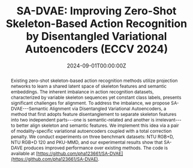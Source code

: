 ---
title: 'SA-DVAE: Improving Zero-Shot Skeleton-Based Action Recognition by Disentangled Variational Autoencoders (ECCV 2024)'

# Authors
# If you created a profile for a user (e.g. the default `admin` user), write the username (folder name) here
# and it will be replaced with their full name and linked to their profile.
authors:
  - admin
  - Zi-Xiang Wei
  - Wei-Jie Chen
  - Yi-Hsin Yu
  - Chih-Yuan Yang
  - Jane Yung-jen Hsu

date: '2024-09-01T00:00:00Z'
doi: ''

# Schedule page publish date (NOT publication's date).
publishDate: '2017-01-01T00:00:00Z'

# Publication type.
# Accepts a single type but formatted as a YAML list (for Hugo requirements).
# Enter a publication type from the CSL standard.
publication_types: ['paper-conference']

# Publication name and optional abbreviated publication name.
publication: In *European Conference on Computer Vision 2024*
publication_short: In *ECCV 2024*

abstract: "Existing zero-shot skeleton-based action recognition methods utilize projection networks to learn a shared latent space of skeleton features and semantic embeddings. The inherent imbalance in action recognition datasets, characterized by variable skeleton sequences yet constant class labels, presents significant challenges for alignment. To address the imbalance, we propose SA-DVAE---Semantic Alignment via Disentangled Variational Autoencoders, a method that first adopts feature disentanglement to separate skeleton features into two independent parts---one is semantic-related and another is irrelevant---to better align skeleton and semantic features. We implement this idea via a pair of modality-specific variational autoencoders coupled with a total correction penalty. We conduct experiments on three benchmark datasets: NTU RGB+D, NTU RGB+D 120 and PKU-MMD, and our experimental results show that SA-DAVE produces improved performance over existing methods. The code is available at [https://github.com/pha123661/SA-DVAE](https://github.com/pha123661/SA-DVAE)."

# Summary. An optional shortened abstract.
summary: SA-DVAE improves zero-shot skeleton-based action recognition by aligning modality-specific VAEs and disentangling skeleton features into semantic and non-semantic parts, achieving better performance on NTU RGB+D, NTU RGB+D 120, and PKU-MMD datasets.


# Display this page in the Featured widget?
featured: true

# Custom links (uncomment lines below)
# links:
# - name: Custom Link
#   url: http://example.org

url_pdf: ''
url_code: 'https://github.com/pha123661/SA-DVAE'
# url_dataset: 'https://github.com/HugoBlox/hugo-blox-builder'
# url_poster: ''
# url_project: ''
# url_slides: ''
# url_source: 'https://github.com/HugoBlox/hugo-blox-builder'
# url_video: 'https://youtube.com'

# Featured image
# To use, add an image named `featured.jpg/png` to your page's folder.
image:
  focal_point: ''
  preview_only: false

# Associated Projects (optional).
#   Associate this publication with one or more of your projects.
#   Simply enter your project's folder or file name without extension.
#   E.g. `internal-project` references `content/project/internal-project/index.md`.
#   Otherwise, set `projects: []`.
projects: []

# Slides (optional).
#   Associate this publication with Markdown slides.
#   Simply enter your slide deck's filename without extension.
#   E.g. `slides: "example"` references `content/slides/example/index.md`.
#   Otherwise, set `slides: ""`.
slides: ""
---